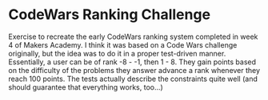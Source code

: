 # CodeWars Ranking Challenge

Exercise to recreate the early CodeWars ranking system completed in week 4 of Makers Academy. I think it was based on a Code Wars challenge originally, but the idea was to do it in a proper test-driven manner. Essentially, a user can be of rank -8 - -1, then 1 - 8. They gain points based on the difficulty of the problems they answer advance a rank whenever they reach 100 points. The tests actually describe the constraints quite well (and should guarantee that everything works, too...)
